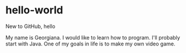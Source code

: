 # hello-world
New to GitHub, hello

My name is Georgiana.
I would like to learn how to program. 
I'll probably start with Java. 
One of my goals in life is to make my own video game.
